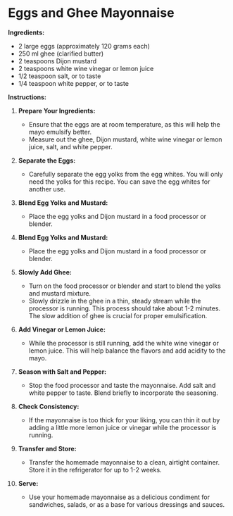<link rel="stylesheet" href="../../styles.css">

# Eggs and Ghee Mayonnaise

**Ingredients:**

- 2 large eggs (approximately 120 grams each)
- 250 ml ghee (clarified butter)
- 2 teaspoons Dijon mustard
- 2 teaspoons white wine vinegar or lemon juice
- 1/2 teaspoon salt, or to taste
- 1/4 teaspoon white pepper, or to taste

**Instructions:**

1. **Prepare Your Ingredients:**
   - Ensure that the eggs are at room temperature, as this will help the mayo emulsify better.
   - Measure out the ghee, Dijon mustard, white wine vinegar or lemon juice, salt, and white pepper.

2. **Separate the Eggs:**
   - Carefully separate the egg yolks from the egg whites. You will only need the yolks for this recipe. You can save the egg whites for another use.

3. **Blend Egg Yolks and Mustard:**
   - Place the egg yolks and Dijon mustard in a food processor or blender.

4. **Blend Egg Yolks and Mustard:**
   - Place the egg yolks and Dijon mustard in a food processor or blender.

5. **Slowly Add Ghee:**
   - Turn on the food processor or blender and start to blend the yolks and mustard mixture.
   - Slowly drizzle in the ghee in a thin, steady stream while the processor is running. This process should take about 1-2 minutes. The slow addition of ghee is crucial for proper emulsification.

6. **Add Vinegar or Lemon Juice:**
   - While the processor is still running, add the white wine vinegar or lemon juice. This will help balance the flavors and add acidity to the mayo.

7. **Season with Salt and Pepper:**
   - Stop the food processor and taste the mayonnaise. Add salt and white pepper to taste. Blend briefly to incorporate the seasoning.

8. **Check Consistency:**
   - If the mayonnaise is too thick for your liking, you can thin it out by adding a little more lemon juice or vinegar while the processor is running.

9. **Transfer and Store:**
   - Transfer the homemade mayonnaise to a clean, airtight container. Store it in the refrigerator for up to 1-2 weeks.

10. **Serve:**
    - Use your homemade mayonnaise as a delicious condiment for sandwiches, salads, or as a base for various dressings and sauces.
